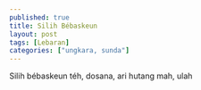 ```yaml
---
published: true
title: Silih Bébaskeun
layout: post
tags: [Lebaran]
categories: ["ungkara, sunda"]
---
```

Silih bébaskeun téh, dosana, ari hutang mah, ulah